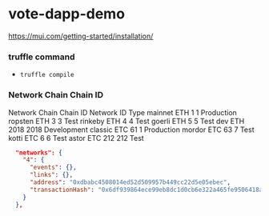 # vote-dapp-demo

https://mui.com/getting-started/installation/

### truffle command

- `truffle compile`

### Network Chain Chain ID

Network Chain Chain ID Network ID Type
mainnet ETH 1 1 Production
ropsten ETH 3 3 Test
rinkeby ETH 4 4 Test
goerli ETH 5 5 Test
dev ETH 2018 2018 Development
classic ETC 61 1 Production
mordor ETC 63 7 Test
kotti ETC 6 6 Test
astor ETC 212 212 Test

```json
  "networks": {
    "4": {
      "events": {},
      "links": {},
      "address": "0xdbabc4508014ed52d509957b449cc22d5e05ebec",
      "transactionHash": "0x6df939864ece99eb8dc1d0cb6e322a465fe9506418ad174652e5f257c1c134d2"
    }
  },
```
